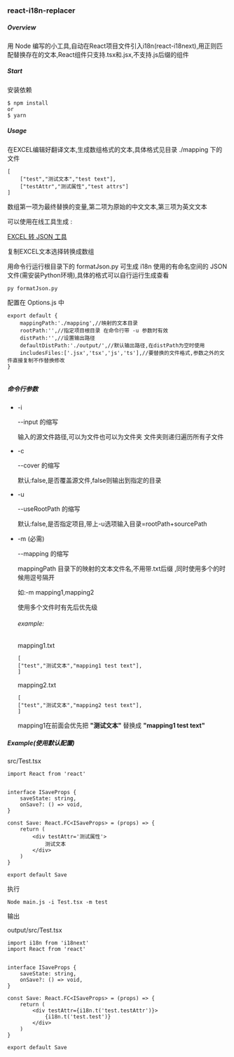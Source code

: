### react-i18n-replacer



##### Overview

用 Node 编写的小工具,自动在React项目文件引入i18n(react-i18next),用正则匹配替换存在的文本,React组件只支持.tsx和.jsx,不支持.js后缀的组件

##### Start 

安装依赖

```
$ npm install 
or
$ yarn
```



##### Usage

在EXCEL编辑好翻译文本,生成数组格式的文本,具体格式见目录 ./mapping 下的文件

```
[
    ["test","测试文本","test text"],
    ["testAttr","测试属性","test attrs"]
]

```

数组第一项为最终替换的变量,第二项为原始的中文文本,第三项为英文文本

可以使用在线工具生成 : 

[EXCEL 转 JSON 工具](http://www.bejson.com/json/col2json/ )

复制EXCEL文本选择转换成数组

用命令行运行根目录下的 formatJson.py 可生成 i18n 使用的有命名空间的 JSON 文件(需安装Python环境),具体的格式可以自行运行生成查看 

```
py formatJson.py
```

配置在 Options.js 中 

```
export default {
    mappingPath:'./mapping',//映射的文本目录
    rootPath:'',//指定项目根目录 在命令行带 -u 参数时有效
    distPath:'',//设置输出路径
    defaultDistPath:'./output/',//默认输出路径,在distPath为空时使用
    includesFiles:['.jsx','tsx','js','ts'],//要替换的文件格式,参数之外的文件直接复制不作替换修改
}


```

##### 命令行参数

- -i

  --input 的缩写

  输入的源文件路径,可以为文件也可以为文件夹 文件夹则递归遍历所有子文件

- -c 

  --cover 的缩写

  默认:false,是否覆盖源文件,false则输出到指定的目录

- -u

  --useRootPath 的缩写

  默认:false,是否指定项目,带上-u选项输入目录=rootPath+sourcePath

- -m (必需)

  --mapping 的缩写

  mappingPath 目录下的映射的文本文件名,不用带.txt后缀 ,同时使用多个的时候用逗号隔开

  如:-m mapping1,mapping2

  使用多个文件时有先后优先级 

  ###### example:

  mapping1.txt

  ```
  [
  ["test","测试文本","mapping1 test text"],
  ]
  ```

  mapping2.txt 

  ```
  [
  ["test","测试文本","mapping2 test text"],
  ]
  ```

  mapping1在前面会优先把 **"测试文本"** 替换成 **"mapping1 test text"**

##### Example(使用默认配置)

 src/Test.tsx

```
import React from 'react'


interface ISaveProps {
    saveState: string,
    onSave?: () => void,
}

const Save: React.FC<ISaveProps> = (props) => {
    return (
        <div testAttr='测试属性'>
            测试文本
        </div>
    )
}

export default Save
```

执行

```
Node main.js -i Test.tsx -m test
```

输出 

 output/src/Test.tsx

```
import i18n from 'i18next'
import React from 'react'


interface ISaveProps {
    saveState: string,
    onSave?: () => void,
}

const Save: React.FC<ISaveProps> = (props) => {
    return (
        <div testAttr={i18n.t('test.testAttr')}>
            {i18n.t('test.test')}
        </div>
    )
}

export default Save
```

